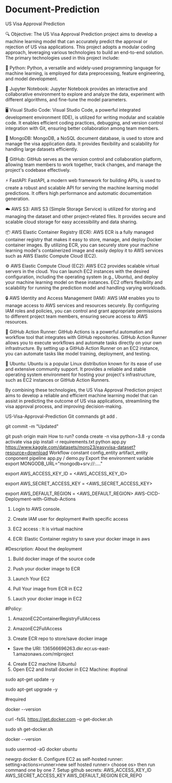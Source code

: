 # Document-Prediction
US Visa Approval Prediction


🔍 Objective:
The US Visa Approval Prediction project aims to develop a machine learning model that can accurately predict the approval or rejection of US visa applications. This project adopts a modular coding approach, leveraging various technologies to build an end-to-end solution. The primary technologies used in this project include:

🐍 Python: Python, a versatile and widely-used programming language for machine learning, is employed for data preprocessing, feature engineering, and model development.

📓 Jupyter Notebook: Jupyter Notebook provides an interactive and collaborative environment to explore and analyze the data, experiment with different algorithms, and fine-tune the model parameters.

🖥️ Visual Studio Code: Visual Studio Code, a powerful integrated development environment (IDE), is utilized for writing modular and scalable code. It enables efficient coding practices, debugging, and version control integration with Git, ensuring better collaboration among team members.

🍃 MongoDB: MongoDB, a NoSQL document database, is used to store and manage the visa application data. It provides flexibility and scalability for handling large datasets efficiently.

🐙 GitHub: GitHub serves as the version control and collaboration platform, allowing team members to work together, track changes, and manage the project's codebase effectively.

⚡ FastAPI: FastAPI, a modern web framework for building APIs, is used to create a robust and scalable API for serving the machine learning model predictions. It offers high performance and automatic documentation generation.

☁️ AWS S3: AWS S3 (Simple Storage Service) is utilized for storing and managing the dataset and other project-related files. It provides secure and scalable cloud storage for easy accessibility and data sharing.

📦 AWS Elastic Container Registry (ECR): AWS ECR is a fully managed container registry that makes it easy to store, manage, and deploy Docker container images. By utilizing ECR, you can securely store your machine learning model's containerized image and easily deploy it to AWS services such as AWS Elastic Compute Cloud (EC2).

⚙️ AWS Elastic Compute Cloud (EC2): AWS EC2 provides scalable virtual servers in the cloud. You can launch EC2 instances with the desired configuration, including the operating system (e.g., Ubuntu), and deploy your machine learning model on these instances. EC2 offers flexibility and scalability for running the prediction model and handling varying workloads.

🔒 AWS Identity and Access Management (IAM): AWS IAM enables you to manage access to AWS services and resources securely. By configuring IAM roles and policies, you can control and grant appropriate permissions to different project team members, ensuring secure access to AWS resources.

🏃 GitHub Action Runner: GitHub Actions is a powerful automation and workflow tool that integrates with GitHub repositories. GitHub Action Runner allows you to execute workflows and automate tasks directly on your own infrastructure. By setting up a GitHub Action Runner on an EC2 instance, you can automate tasks like model training, deployment, and testing.

🐧 Ubuntu: Ubuntu is a popular Linux distribution known for its ease of use and extensive community support. It provides a reliable and stable operating system environment for hosting your project's infrastructure, such as EC2 instances or GitHub Action Runners.

By combining these technologies, the US Visa Approval Prediction project aims to develop a reliable and efficient machine learning model that can assist in predicting the outcome of US visa applications, streamlining the visa approval process, and improving decision-making.

US-Visa-Approval-Prediction
Git commands
git add .

git commit -m "Updated"

git push origin main
How to run?
conda create -n visa python=3.8 -y
conda activate visa
pip install -r requirements.txt
python app.py
https://www.kaggle.com/datasets/moro23/easyvisa-dataset?resource=download
Workflow
constant
config_entity
artifact_entity
conponent
pipeline
app.py / demo.py
Export the environment variable
export MONGODB_URL="mongodb+srv://<username>:<password>...."

export AWS_ACCESS_KEY_ID = <AWS_ACCESS_KEY_ID>

export AWS_SECRET_ACCESS_KEY = <AWS_SECRET_ACCESS_KEY>

export AWS_DEFAULT_REGION = <AWS_DEFAULT_REGION>
AWS-CICD-Deployment-with-Github-Actions
1. Login to AWS console.
2. Create IAM user for deployment
#with specific access

1. EC2 access : It is virtual machine

2. ECR: Elastic Container registry to save your docker image in aws


#Description: About the deployment

1. Build docker image of the source code

2. Push your docker image to ECR

3. Launch Your EC2 

4. Pull Your image from ECR in EC2

5. Lauch your docker image in EC2

#Policy:

1. AmazonEC2ContainerRegistryFullAccess

2. AmazonEC2FullAccess
3. Create ECR repo to store/save docker image
- Save the URI: 136566696263.dkr.ecr.us-east-1.amazonaws.com/mlproject
4. Create EC2 machine (Ubuntu)
5. Open EC2 and Install docker in EC2 Machine:
#optinal

sudo apt-get update -y

sudo apt-get upgrade -y

#required

docker --version

curl -fsSL https://get.docker.com -o get-docker.sh

sudo sh get-docker.sh

docker --version

sudo usermod -aG docker ubuntu

newgrp docker
6. Configure EC2 as self-hosted runner:
setting>actions>runner>new self hosted runner> choose os> then run command one by one
7. Setup github secrets:
AWS_ACCESS_KEY_ID
AWS_SECRET_ACCESS_KEY
AWS_DEFAULT_REGION
ECR_REPO
